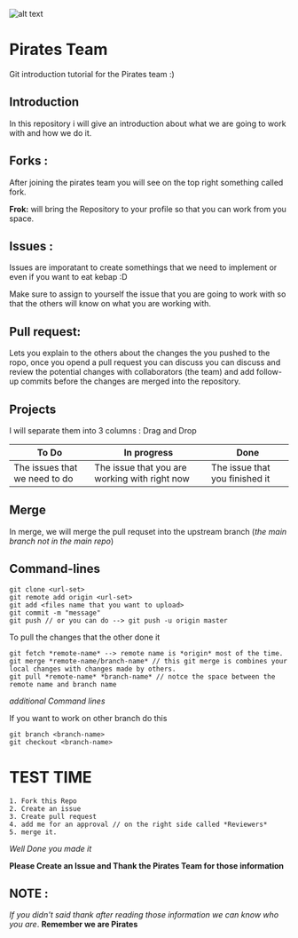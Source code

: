 ![alt text][logo]

[logo]: https://thedailyshep.com/wp-content/uploads/2017/10/pirate-47705_1280.png "Pirates Team"

# Pirates Team 
Git introduction tutorial for the Pirates team :)

## Introduction
In this repository i will give an introduction about what we are going to work with and how we do it.

## Forks :
After joining the pirates team you will see on the top right something called fork.

**Frok:** will bring the Repository to your profile so that you can work from you space.

## Issues :
Issues are imporatant to create somethings that we need to implement or even if you want to eat kebap :D

Make sure to assign to yourself the issue that you are going to work with so that the others will know on what you are working with.

## Pull request:
Lets you explain to the others about the changes the you pushed to the ropo, once you opend a pull request you can discuss 
you can discuss and review the potential changes with collaborators (the team) and add follow-up commits
before the changes are merged into the repository.

## Projects
I will separate them into 3 columns : Drag and Drop

To Do | In progress | Done
---   | ---         | ---   
The issues that we need to do| The issue that you are working with right now |The issue that you finished it

## Merge 
In merge, we will merge the pull requset into the upstream branch (*the main branch not in the main repo*)

## Command-lines
``` 
git clone <url-set>
git remote add origin <url-set>
git add <files name that you want to upload>
git commit -m "message"
git push // or you can do --> git push -u origin master
```

To pull the changes that the other done it
```
git fetch *remote-name* --> remote name is *origin* most of the time.
git merge *remote-name/branch-name* // this git merge is combines your local changes with changes made by others.
git pull *remote-name* *branch-name* // notce the space between the remote name and branch name
```
*additional Command lines*

If you want to work on other branch do this
``` 
git branch <branch-name>
git checkout <branch-name>
```
# TEST TIME 

```
1. Fork this Repo
2. Create an issue
3. Create pull request
4. add me for an approval // on the right side called *Reviewers*
5. merge it.
``` 

 *Well Done you made it*

**Please Create an Issue and Thank the Pirates Team for those information**

## NOTE :
*If you didn't said thank after reading those information we can know who you are*.
**Remember we are Pirates**
